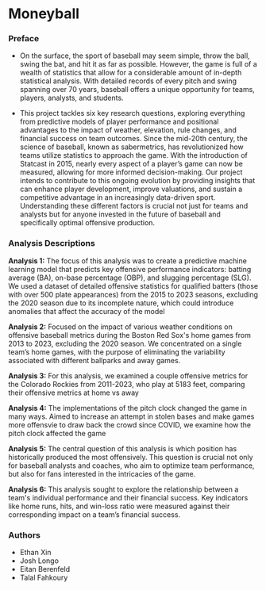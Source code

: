 # Moneyball

### Preface
- On the surface, the sport of baseball may seem simple, throw the ball, swing the bat, and hit it as far as possible. However, the game is full of a wealth of statistics that allow for a considerable amount of in-depth statistical analysis. With detailed records of every pitch and swing spanning over 70 years, baseball offers a unique opportunity for teams, players, analysts, and students.

- This project tackles six key research questions, exploring everything from predictive models of player performance and positional advantages to the impact of weather, elevation, rule changes, and financial success on team outcomes. Since the mid-20th century, the science of baseball, known as sabermetrics, has revolutionized how teams utilize statistics to approach the game. With the introduction of Statcast in 2015, nearly every aspect of a player’s game can now be measured, allowing for more informed decision-making. Our project intends to contribute to this ongoing evolution by providing insights that can enhance player development, improve valuations, and sustain a competitive advantage in an increasingly data-driven sport. Understanding these different factors is crucial not just for teams and analysts but for anyone invested in the future of baseball and specifically optimal offensive production.  


### Analysis Descriptions
**Analysis 1:** The focus of this analysis was to create a predictive machine learning model that predicts key offensive performance indicators: batting average (BA), on-base percentage (OBP), and slugging percentage (SLG). We used a dataset of detailed offensive statistics for qualified batters (those with over 500 plate appearances) from the 2015 to 2023 seasons, excluding the 2020 season due to its incomplete nature, which could introduce anomalies that affect the accuracy of the model

**Analysis 2:** Focused on the impact of various weather conditions on offensive baseball metrics during the Boston Red Sox's home games from 2013 to 2023, excluding the 2020 season. We concentrated on a single team’s home games, with the purpose of eliminating the variability associated with different ballparks and away games.

**Analysis 3:** For this analysis, we examined a couple offensive metrics for the  Colorado Rockies from 2011-2023, who play at 5183 feet, comparing their offensive metrics at home vs away

**Analysis 4:** The implementations of the pitch clock changed the game in many ways. Aimed to increase an attempt in stolen bases and make games more offensvie to draw back the crowd since COVID, we examine how the pitch clock affected the game

**Analysis 5:** The central question of this analysis is which position has historically produced the most offensively. This question is crucial not only for baseball analysts and coaches, who aim to optimize team performance, but also for fans interested in the intricacies of the game. 

**Analysis 6:** This analysis sought to explore the relationship between a team's individual performance and their financial success. Key indicators like home runs, hits, and win-loss ratio were measured against their corresponding impact on a team’s financial success.

### Authors
- Ethan Xin
- Josh Longo
- Eitan Berenfeld
- Talal Fahkoury

